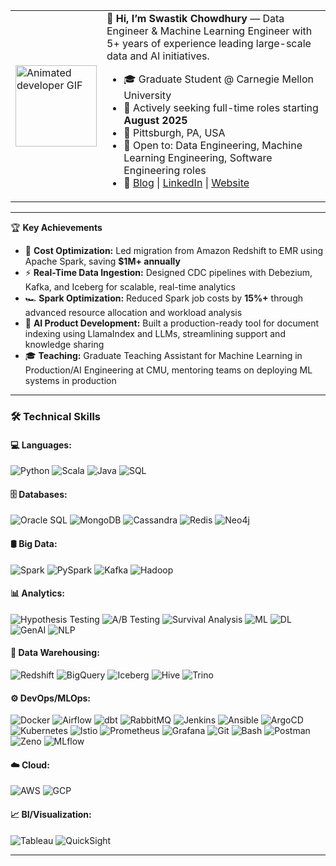 <table> <tr> <td> <img src="https://media0.giphy.com/media/v1.Y2lkPTc5MGI3NjExc2V6dHZxenZrczk1dzhzM3p0cHVtc2w2ZXZ1eXR0NG9iNTA1bzN4MiZlcD12MV9pbnRlcm5hbF9naWZfYnlfaWQmY3Q9Zw/fryY00CO4xCz4uJuDQ/giphy.gif" width="130" alt="Animated developer GIF"/> </td> <td> <b>👋 Hi, I’m Swastik Chowdhury</b> — Data Engineer & Machine Learning Engineer with 5+ years of experience leading large-scale data and AI initiatives.<br> <ul> <li>🎓 Graduate Student @ Carnegie Mellon University</li> <li>🚀 Actively seeking full-time roles starting <b>August 2025</b></li> <li>📍 Pittsburgh, PA, USA</li> <li>💼 Open to: Data Engineering, Machine Learning Engineering, Software Engineering roles</li> <li>📝 <a href="https://medium.com/@swastiksc1996">Blog</a> | <a href="https://linkedin.com/in/swastik-chowdhury">LinkedIn</a> | <a href="https://swastikchowdhury.github.io">Website</a></li> </ul> </td> </tr> </table>


---

🏆 **Key Achievements**

- 💸 **Cost Optimization:** Led migration from Amazon Redshift to EMR using Apache Spark, saving **$1M+ annually**
- ⚡ **Real-Time Data Ingestion:** Designed CDC pipelines with Debezium, Kafka, and Iceberg for scalable, real-time analytics
- 🏎️ **Spark Optimization:** Reduced Spark job costs by **15%+** through advanced resource allocation and workload analysis
- 🤖 **AI Product Development:** Built a production-ready tool for document indexing using LlamaIndex and LLMs, streamlining support and knowledge sharing
- 🎓 **Teaching:** Graduate Teaching Assistant for Machine Learning in Production/AI Engineering at CMU, mentoring teams on deploying ML systems in production

---

### 🛠️ Technical Skills
#### 💻 **Languages:**
![Python](https://img.shields.io/badge/Python-3776AB?style=for-the-badge&logo=python)
![Scala](https://img.shields.io/badge/Scala-DC322F?style=for-the-badge&logo=scala)
![Java](https://img.shields.io/badge/Java-007396?style=for-the-badge&logo=java)
![SQL](https://img.shields.io/badge/SQL-4479A1?style=for-the-badge&logo=postgresql)

#### 🗄️ **Databases:**
![Oracle SQL](https://img.shields.io/badge/Oracle_SQL-F80000?style=for-the-badge&logo=oracle)
![MongoDB](https://img.shields.io/badge/MongoDB-47A248?style=for-the-badge&logo=mongodb)
![Cassandra](https://img.shields.io/badge/Cassandra-1287B1?style=for-the-badge&logo=apachecassandra&logoColor=white)
![Redis](https://img.shields.io/badge/Redis-DC382D?style=for-the-badge&logo=redis&logoColor=white)
![Neo4j](https://img.shields.io/badge/Neo4j-008CC1?style=for-the-badge&logo=neo4j&logoColor=white)

#### 🛢️ Big Data:
![Spark](https://img.shields.io/badge/Spark-E25A1C?style=for-the-badge&logo=apachespark&logoColor=white)
![PySpark](https://img.shields.io/badge/PySpark-222?style=for-the-badge&logo=apachespark&logoColor=white)
![Kafka](https://img.shields.io/badge/Kafka-231F20?style=for-the-badge&logo=apachekafka&logoColor=white)
![Hadoop](https://img.shields.io/badge/Hadoop-66CCFF?style=for-the-badge&logo=apachehadoop&logoColor=white)

#### 📊 Analytics:
![Hypothesis Testing](https://img.shields.io/badge/Hypothesis%20Testing-4B8BBE?style=for-the-badge&logo=testinglibrary&logoColor=white)
![A/B Testing](https://img.shields.io/badge/A%2FB%20Testing-FFB300?style=for-the-badge&logo=googleanalytics&logoColor=white)
![Survival Analysis](https://img.shields.io/badge/Survival%20Analysis-6A1B9A?style=for-the-badge)
![ML](https://img.shields.io/badge/ML-FF6F00?style=for-the-badge&logo=scikit-learn&logoColor=white)
![DL](https://img.shields.io/badge/DL-003366?style=for-the-badge&logo=tensorflow&logoColor=white)
![GenAI](https://img.shields.io/badge/GenAI-FF007F?style=for-the-badge&logo=openai&logoColor=white)
![NLP](https://img.shields.io/badge/NLP-4B8BBE?style=for-the-badge&logo=spacy&logoColor=white)

#### 🏢 Data Warehousing:
![Redshift](https://img.shields.io/badge/Redshift-8C4FFF?style=for-the-badge&logo=amazon-redshift&logoColor=white)
![BigQuery](https://img.shields.io/badge/BigQuery-4285F4?style=for-the-badge&logo=googlebigquery&logoColor=white)
![Iceberg](https://img.shields.io/badge/Iceberg-00BFFF?style=for-the-badge&logo=apacheiceberg&logoColor=white)
![Hive](https://img.shields.io/badge/Hive-FDEE21?style=for-the-badge&logo=apachehive&logoColor=black)
![Trino](https://img.shields.io/badge/Trino-0A6CDA?style=for-the-badge&logo=trino&logoColor=white)

#### ⚙️ DevOps/MLOps:
![Docker](https://img.shields.io/badge/Docker-2496ED?style=for-the-badge&logo=docker&logoColor=white)
![Airflow](https://img.shields.io/badge/Airflow-017CEE?style=for-the-badge&logo=apacheairflow&logoColor=white)
![dbt](https://img.shields.io/badge/dbt-FF694B?style=for-the-badge&logo=dbt&logoColor=white)
![RabbitMQ](https://img.shields.io/badge/RabbitMQ-FF6600?style=for-the-badge&logo=rabbitmq&logoColor=white)
![Jenkins](https://img.shields.io/badge/Jenkins-D24939?style=for-the-badge&logo=jenkins&logoColor=white)
![Ansible](https://img.shields.io/badge/Ansible-EE0000?style=for-the-badge&logo=ansible&logoColor=white)
![ArgoCD](https://img.shields.io/badge/ArgoCD-FE4C4C?style=for-the-badge&logo=argo&logoColor=white)
![Kubernetes](https://img.shields.io/badge/Kubernetes-326CE5?style=for-the-badge&logo=kubernetes&logoColor=white)
![Istio](https://img.shields.io/badge/Istio-466BB0?style=for-the-badge&logo=istio&logoColor=white)
![Prometheus](https://img.shields.io/badge/Prometheus-E6522C?style=for-the-badge&logo=prometheus&logoColor=white)
![Grafana](https://img.shields.io/badge/Grafana-F46800?style=for-the-badge&logo=grafana&logoColor=white)
![Git](https://img.shields.io/badge/Git-F05032?style=for-the-badge&logo=git&logoColor=white)
![Bash](https://img.shields.io/badge/Bash-4EAA25?style=for-the-badge&logo=gnubash&logoColor=white)
![Postman](https://img.shields.io/badge/Postman-FF6C37?style=for-the-badge&logo=postman&logoColor=white)
![Zeno](https://img.shields.io/badge/Zeno-005571?style=for-the-badge)
![MLflow](https://img.shields.io/badge/MLflow-0194E2?style=for-the-badge&logo=mlflow&logoColor=white)

#### ☁️ **Cloud:**
![AWS](https://img.shields.io/badge/AWS-232F3E?style=for-the-badge&logo=amazonaws&logoColor=white)
![GCP](https://img.shields.io/badge/GCP-4285F4?style=for-the-badge&logo=googlecloud&logoColor=white)

#### 📈 **BI/Visualization:**
![Tableau](https://img.shields.io/badge/Tableau-E97627?style=for-the-badge&logo=tableau&logoColor=white)
![QuickSight](https://img.shields.io/badge/QuickSight-FFB300?style=for-the-badge&logo=amazonquicksight&logoColor=white)


---
